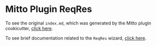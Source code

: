 # Mitto Plugin ReqRes

To see the original `index.md`, which was generated by the Mitto
plugin cookicutter, [click here](index-original.md).

To see brief documentation related to the `ReqRes` wizard,
[click here](wizard.md).
